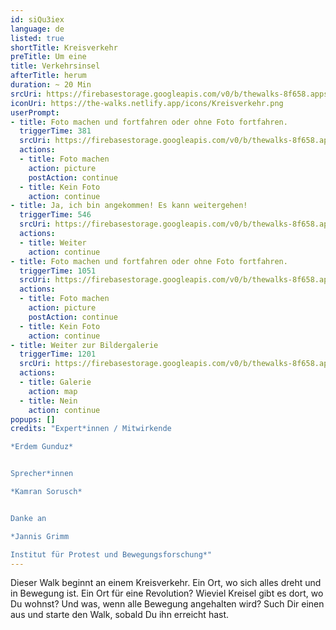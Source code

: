 ```yaml
---
id: siQu3iex
language: de
listed: true
shortTitle: Kreisverkehr
preTitle: Um eine
title: Verkehrsinsel
afterTitle: herum
duration: ~ 20 Min
srcUri: https://firebasestorage.googleapis.com/v0/b/thewalks-8f658.appspot.com/o/static%2Fmedias%2Fde_siQu3iex.mp3?alt=media&token=f1069f05-3d13-4d87-a4e6-7866eb6dabbb
iconUri: https://the-walks.netlify.app/icons/Kreisverkehr.png
userPrompt:
- title: Foto machen und fortfahren oder ohne Foto fortfahren.
  triggerTime: 381
  srcUri: https://firebasestorage.googleapis.com/v0/b/thewalks-8f658.appspot.com/o/static%2Fmedias%2Fde_siQu3iex_loop_1.mp3?alt=media&token=108baec2-420c-4710-bec0-4598ffd48b0d
  actions:
  - title: Foto machen
    action: picture
    postAction: continue
  - title: Kein Foto
    action: continue
- title: Ja, ich bin angekommen! Es kann weitergehen!
  triggerTime: 546
  srcUri: https://firebasestorage.googleapis.com/v0/b/thewalks-8f658.appspot.com/o/static%2Fmedias%2Fde_siQu3iex_loop_2.mp3?alt=media&token=b978b083-8eaa-49e9-8334-c8f614055dc8
  actions:
  - title: Weiter
    action: continue
- title: Foto machen und fortfahren oder ohne Foto fortfahren.
  triggerTime: 1051
  srcUri: https://firebasestorage.googleapis.com/v0/b/thewalks-8f658.appspot.com/o/static%2Fmedias%2Fde_siQu3iex_loop_3.mp3?alt=media&token=a22170b8-94e3-45d5-af9a-0a4e9da283d8
  actions:
  - title: Foto machen
    action: picture
    postAction: continue
  - title: Kein Foto
    action: continue
- title: Weiter zur Bildergalerie
  triggerTime: 1201
  srcUri: https://firebasestorage.googleapis.com/v0/b/thewalks-8f658.appspot.com/o/static%2Fmedias%2Fmulti_Zeubeel8_loop.mp3?alt=media&token=88349085-3303-48b9-bdc6-fd7b09519a26
  actions:
  - title: Galerie
    action: map
  - title: Nein
    action: continue
popups: []
credits: "Expert*innen / Mitwirkende

*Erdem Gunduz*


Sprecher*innen

*Kamran Sorusch*


Danke an

*Jannis Grimm

Institut für Protest und Bewegungsforschung*"
---
```

Dieser Walk beginnt an einem Kreisverkehr. Ein Ort, wo sich alles dreht und in Bewegung ist. Ein Ort für eine Revolution? Wieviel Kreisel gibt es dort, wo Du wohnst? Und was, wenn alle Bewegung angehalten wird? Such Dir einen aus und starte den Walk, sobald Du ihn erreicht hast.
